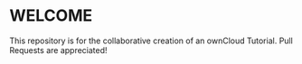 WELCOME
=======

This repository is for the collaborative creation of an ownCloud Tutorial.
Pull Requests are appreciated!
